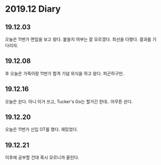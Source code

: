 2019.12 Diary
=================

## 19.12.03

오늘은 11번가 면접을 보고 왔다. 붙을지 여부는 잘 모르겠다. 최선을 다했다. 결과를 기다리자.

## 19.12.08

후 오늘은 가족이랑 11번가 합격 기념 외식을 하고 왔다. 피곤하구만.

## 19.12.16

오늘은 쉰다. 아니 이거 쓰고, Tucker's Go는 할거긴 한데.. 아무튼 쉰다.

## 19.12.20

오늘은 11번가 신입 OT를 했다. 재밌었다.

## 19.12.21

이후에 공부할 건데 혹시 모르니까 올린다.